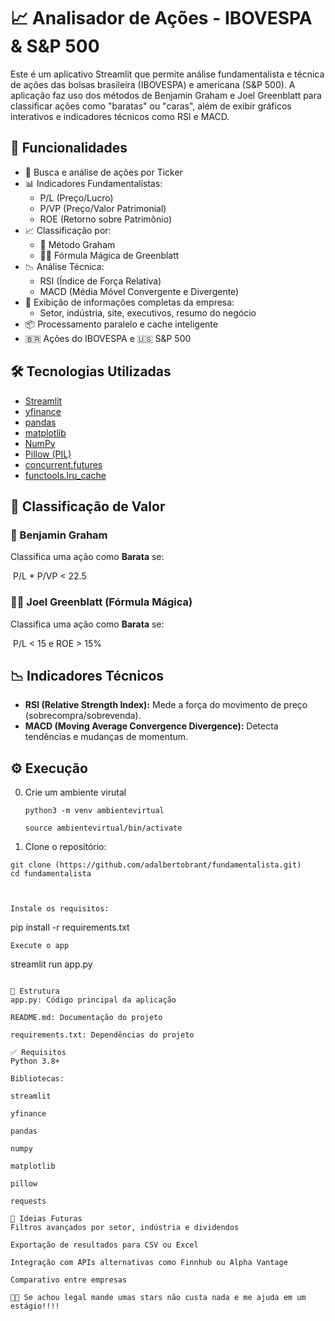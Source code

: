 # 📈 Analisador de Ações - IBOVESPA & S&P 500

Este é um aplicativo Streamlit que permite análise fundamentalista e técnica de ações das bolsas brasileira (IBOVESPA) e americana (S&P 500). A aplicação faz uso dos métodos de Benjamin Graham e Joel Greenblatt para classificar ações como "baratas" ou "caras", além de exibir gráficos interativos e indicadores técnicos como RSI e MACD.

## 🚀 Funcionalidades

- 🔎 Busca e análise de ações por Ticker
- 📊 Indicadores Fundamentalistas:
  - P/L (Preço/Lucro)
  - P/VP (Preço/Valor Patrimonial)
  - ROE (Retorno sobre Patrimônio)
- 📈 Classificação por:
  - 📘 Método Graham
  - 🧙‍♂️ Fórmula Mágica de Greenblatt
- 📉 Análise Técnica:
  - RSI (Índice de Força Relativa)
  - MACD (Média Móvel Convergente e Divergente)
- 🏢 Exibição de informações completas da empresa:
  - Setor, indústria, site, executivos, resumo do negócio
- 📦 Processamento paralelo e cache inteligente
- 🇧🇷 Ações do IBOVESPA e 🇺🇸 S&P 500

## 🛠️ Tecnologias Utilizadas

- [Streamlit](https://streamlit.io)
- [yfinance](https://pypi.org/project/yfinance/)
- [pandas](https://pandas.pydata.org/)
- [matplotlib](https://matplotlib.org/)
- [NumPy](https://numpy.org/)
- [Pillow (PIL)](https://python-pillow.org/)
- [concurrent.futures](https://docs.python.org/3/library/concurrent.futures.html)
- [functools.lru_cache](https://docs.python.org/3/library/functools.html#functools.lru_cache)

## 🧠 Classificação de Valor

### 📘 Benjamin Graham
Classifica uma ação como **Barata** se:

​		P/L * P/VP < 22.5

### 🧙‍♂️ Joel Greenblatt (Fórmula Mágica)
Classifica uma ação como **Barata** se:

​		P/L < 15 e ROE > 15%



## 📉 Indicadores Técnicos

- **RSI (Relative Strength Index):** Mede a força do movimento de preço (sobrecompra/sobrevenda).
- **MACD (Moving Average Convergence Divergence):** Detecta tendências e mudanças de momentum.

## ⚙️ Execução

0. Crie um ambiente virutal
   ````
   python3 -m venv ambientevirtual

   source ambientevirtual/bin/activate

   ````

1. Clone o repositório:

````
git clone (https://github.com/adalbertobrant/fundamentalista.git)
cd fundamentalista



Instale os requisitos:

````
pip install -r requirements.txt
```
Execute o app
```
streamlit run app.py
```

📁 Estrutura
app.py: Código principal da aplicação

README.md: Documentação do projeto

requirements.txt: Dependências do projeto

✅ Requisitos
Python 3.8+

Bibliotecas:

streamlit

yfinance

pandas

numpy

matplotlib

pillow

requests

🧠 Ideias Futuras
Filtros avançados por setor, indústria e dividendos

Exportação de resultados para CSV ou Excel

Integração com APIs alternativas como Finnhub ou Alpha Vantage

Comparativo entre empresas

👨‍💻 Se achou legal mande umas stars não custa nada e me ajuda em um estágio!!!!
